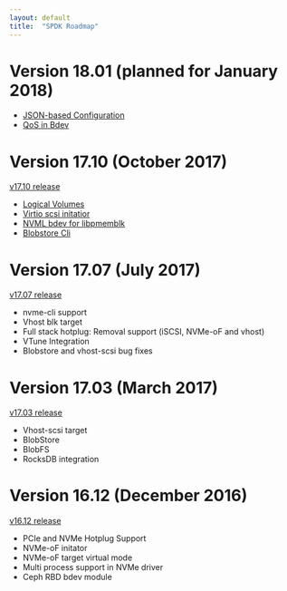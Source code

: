 ```yaml
---
layout: default
title:  "SPDK Roadmap"
---
```


# Version 18.01 (planned for January 2018)

* [JSON-based Configuration](https://trello.com/c/U97MLUCJ)
* [QoS in Bdev](https://trello.com/b/domGQvZc/qos-in-bdev)

# Version 17.10 (October 2017)

[v17.10 release](https://github.com/spdk/spdk/releases/tag/v17.10)

* [Logical Volumes](https://trello.com/b/oTWZdkL8/logical-volumes)
* [Virtio scsi initatior](https://trello.com/b/Ym1jCdrR/vhost-initiator)
* [NVML bdev for libpmemblk](https://trello.com/c/HGr8UEtA)
* [Blobstore Cli](https://trello.com/c/0E3ADk7R)

# Version 17.07 (July 2017)

[v17.07 release](https://github.com/spdk/spdk/releases/tag/v17.07)

* nvme-cli support
* Vhost blk target
* Full stack hotplug: Removal support (iSCSI, NVMe-oF and vhost)
* VTune Integration
* Blobstore and vhost-scsi bug fixes

# Version 17.03 (March 2017)

[v17.03 release](https://github.com/spdk/spdk/releases/tag/v17.03)

* Vhost-scsi target
* BlobStore
* BlobFS
* RocksDB integration

# Version 16.12 (December 2016)

[v16.12 release](https://github.com/spdk/spdk/releases/tag/v16.12)

* PCIe and NVMe Hotplug Support
* NVMe-oF initator
* NVMe-oF target virtual mode
* Multi process support in NVMe driver
* Ceph RBD bdev module
